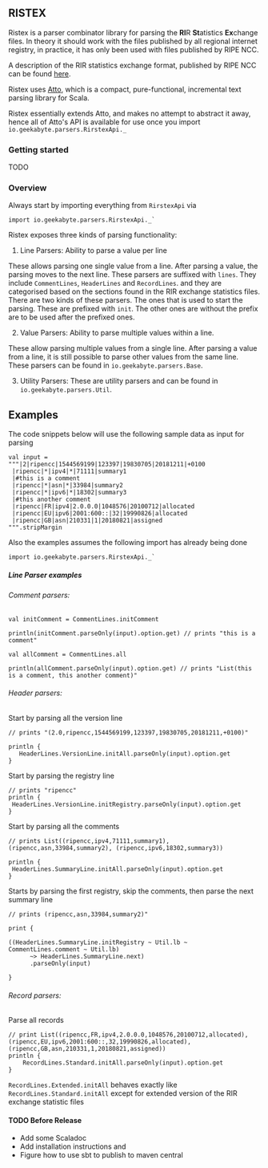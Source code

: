 ## RISTEX

Ristex is a parser combinator library for parsing the **RI**R **St**atistics **Ex**change files. 
In theory it should work with the files published by all regional internet registry, in practice, it has only been used with files published by 
RIPE NCC.

A description of the RIR statistics exchange format, published by RIPE NCC can be found [here](https://ftp.ripe.net/pub/stats/ripencc/RIR-Statistics-Exchange-Format.txt). 

Ristex uses [Atto](http://tpolecat.github.io/atto/), which is a compact, pure-functional, incremental text parsing library for Scala.

Ristex essentially extends Atto, and makes no attempt to abstract it away, hence all of Atto's API is available for 
use once you import `io.geekabyte.parsers.RirstexApi._`

### Getting started

TODO

### Overview

Always start by importing everything from `RirstexApi` via

```
import io.geekabyte.parsers.RirstexApi._`
```

Ristex exposes three kinds of parsing functionality:

1) Line Parsers: Ability to parse a value per line

These allows parsing one single value from a line. After parsing a value, the parsing moves to the next line. These 
parsers are suffixed with `lines`. They include `CommentLines`, `HeaderLines` and `RecordLines`. and they are categorised based on the sections found in the RIR exchange statistics files.
There are two kinds of these parsers. The ones that is used to start the parsing. These are prefixed with `init`. The
 other ones are without the prefix are to be used after the prefixed ones. 
 
2) Value Parsers: Ability to parse multiple values within a line.

These allow parsing multiple values from a single line. After parsing a value from a line, it is still possible to 
parse other values from the same line. These parsers can be found in `io.geekabyte.parsers.Base`.

3. Utility Parsers: These are utility parsers and can be found in `io.geekabyte.parsers.Util`.

## Examples

The code snippets below will use the following sample data as input for parsing

```
val input = 
"""|2|ripencc|1544569199|123397|19830705|20181211|+0100
 |ripencc|*|ipv4|*|71111|summary1
 |#this is a comment
 |ripencc|*|asn|*|33984|summary2
 |ripencc|*|ipv6|*|18302|summary3
 |#this another comment
 |ripencc|FR|ipv4|2.0.0.0|1048576|20100712|allocated
 |ripencc|EU|ipv6|2001:600::|32|19990826|allocated
 |ripencc|GB|asn|210331|1|20180821|assigned
""".stripMargin
```

Also the examples assumes the following import has already being done

```
import io.geekabyte.parsers.RirstexApi._`
```

##### Line Parser examples

###### Comment parsers:

```
val initComment = CommentLines.initComment

println(initComment.parseOnly(input).option.get) // prints "this is a comment"

val allComment = CommentLines.all

println(allComment.parseOnly(input).option.get) // prints "List(this is a comment, this another comment)" 
``` 
 
###### Header parsers:

Start by parsing all the version line

```
// prints "(2.0,ripencc,1544569199,123397,19830705,20181211,+0100)"

println {
   HeaderLines.VersionLine.initAll.parseOnly(input).option.get
}
```

Start by parsing the registry line

```
// prints "ripencc"
println {
 HeaderLines.VersionLine.initRegistry.parseOnly(input).option.get
}
```

Start by parsing all the comments

```
// prints List((ripencc,ipv4,71111,summary1), (ripencc,asn,33984,summary2), (ripencc,ipv6,18302,summary3))

println {
 HeaderLines.SummaryLine.initAll.parseOnly(input).option.get
}
```

Starts by parsing the first registry, skip the comments, then parse the next summary line

```
// prints (ripencc,asn,33984,summary2)"

print {

((HeaderLines.SummaryLine.initRegistry ~ Util.lb ~ CommentLines.comment ~ Util.lb) 
      ~> HeaderLines.SummaryLine.next)
      .parseOnly(input)

}
``` 
 
###### Record parsers: 

Parse all records

```
// print List((ripencc,FR,ipv4,2.0.0.0,1048576,20100712,allocated), (ripencc,EU,ipv6,2001:600::,32,19990826,allocated), (ripencc,GB,asn,210331,1,20180821,assigned))
println {
    RecordLines.Standard.initAll.parseOnly(input).option.get
}
``` 

`RecordLines.Extended.initAll` behaves exactly like `RecordLines.Standard.initAll` except for extended version of 
the RIR exchange statistic files
 
 
#### TODO Before Release

- Add some Scaladoc
- Add installation instructions and 
- Figure how to use sbt to publish to maven central 
